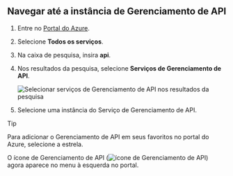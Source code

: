 ## <a name="go-to-your-api-management-instance"></a>Navegar até a instância de Gerenciamento de API

1. Entre no [Portal do Azure](https://portal.azure.com). 

2. Selecione **Todos os serviços**.  

3. Na caixa de pesquisa, insira **api**.

4. Nos resultados da pesquisa, selecione **Serviços de Gerenciamento de API**.

    ![Selecionar serviços de Gerenciamento de API nos resultados da pesquisa](./media/api-management-navigate-to-instance/navigate-to-api-management-services.png)

5. Selecione uma instância do Serviço de Gerenciamento de API.

> [!TIP]
> Para adicionar o Gerenciamento de API em seus favoritos no portal do Azure, selecione a estrela.
>
> O ícone de Gerenciamento de API (![ícone de Gerenciamento de API](./media/api-management-navigate-to-instance/apim-icon.png)) agora aparece no menu à esquerda no portal.
 